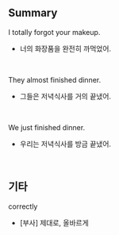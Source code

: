 ## Summary

I totally forgot your makeup.
- 너의 화장품을 완전히 까먹었어.

<br>

They almost finished dinner.
- 그들은 저녁식사를 거의 끝냈어.

<br>

We just finished dinner.
- 우리는 저녁식사를 방금 끝냈어.

<br>

## 기타

correctly
- [부사] 제대로, 올바르게
